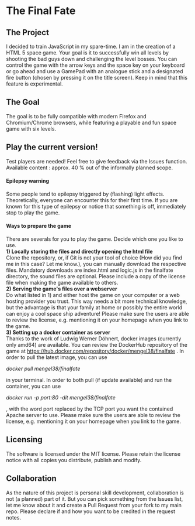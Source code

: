 # The Final Fate

## The Project

I decided to train JavaScript in my spare-time. I am in the creation of a HTML 5 space game. Your goal is it to successfully win all levels by shooting the bad guys down and challenging the level bosses. You can control the game with the arrow keys and the space key on your keyboard or go ahead and use a GamePad with an analogue stick and a designated fire button (chosen by pressing it on the title screen). Keep in mind that this feature is experimental.


## The Goal
The goal is to be fully compatible with modern Firefox and Chromium/Chrome browsers, while featuring a playable and fun space game with six levels.



## Play the current version!
Test players are needed! Feel free to give feedback via the Issues function. Available content : approx. 40 % out of the informally planned scope.

#### Epilepsy warning
Some people tend to epilepsy triggered by (flashing) light effects. Theoretically, everyone can encounter this for
their first time. If you are known for this type of epilepsy or notice that something is off, immediately stop to play the game.


#### Ways to prepare the game
There are severals for you to play the game. Decide which one you like to use. <br>
<b>1) Locally storing the files and directly opening the html file </b> <br>
Clone the repository, or, if Git is not your tool of choice (How did you find me in this case? Let me know.), you can manually download the respective files. Mandatory downloads are index.html and logic.js in the finalfate directory, 
the sound files are optional. Please include a copy of the license file when making the game available to others. <br>
<b>2) Serving the game's files over a webserver </b> <br>
Do what listed in 1) and either host the game on your computer or a web hosting provider you trust. 
This way needs a bit more technical knowledge, but the advantage is that your family at home or possibly the entire world can enjoy a cool space ship adventure!
Please make sure the users are able to review the license, e.g. mentioning it on your homepage when you 
link to the game. <br>
<b>3) Setting up a docker container as server </b> <br>
Thanks to the work of Ludwig Werner Döhnert, docker images (currently only amd64) are available. 
You can review the DockerHub repository of the game at 
https://hub.docker.com/repository/docker/mengel38/finalfate . In order to pull the latest image, 
you can use <i><p> docker pull mengel38/finalfate </p></i> in your terminal. In order to both pull 
(if update available) and run the container, you can use <i><p> docker run -p port:80 -dit mengel38/finalfate </p></i>,
with the word port replaced by the TCP port you want the contained Apache server to use.
Please make sure the users are able to review the license, e.g. mentioning it on your homepage when you 
link to the game.

## Licensing
The software is licensed under the MIT license. Please retain the license notice with all copies you distribute, publish and modify.


## Collaboration
As the nature of this project is personal skill development, collaboration is not (a planned) part of it. But you can pick something from the Issues list, let me know about it and create a Pull Request from your fork to my main repo. Please declare if and how you want to be credited in the request notes.
